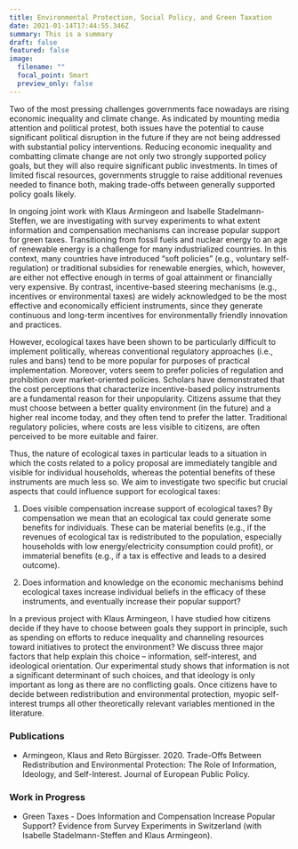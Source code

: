 ```yaml
---
title: Environmental Protection, Social Policy, and Green Taxation
date: 2021-01-14T17:44:55.346Z
summary: This is a summary
draft: false
featured: false
image:
  filename: ""
  focal_point: Smart
  preview_only: false
---
```


Two of the most pressing challenges governments face nowadays are rising economic inequality and climate change. As indicated by mounting media attention and political protest, both issues have the potential to cause significant political disruption in the future if they are not being addressed with substantial policy interventions. Reducing economic inequality and combatting climate change are not only two strongly supported policy goals, but they will also require significant public investments. In times of limited fiscal resources, governments struggle to raise additional revenues needed to finance both, making trade-offs between generally supported policy goals likely.

In ongoing joint work with Klaus Armingeon and Isabelle Stadelmann-Steffen, we are investigating with survey experiments to what extent information and compensation mechanisms can increase popular support for green taxes. Transitioning from fossil fuels and nuclear energy to an age of renewable energy is a challenge for many industrialized countries. In this context, many countries have introduced “soft policies” (e.g., voluntary self-regulation) or traditional subsidies for renewable energies, which, however, are either not effective enough in terms of goal attainment or financially very expensive. By contrast, incentive-based steering mechanisms (e.g., incentives or environmental taxes) are widely acknowledged to be the most effective and economically efficient instruments, since they generate continuous and long-term incentives for environmentally friendly innovation and practices. 

However, ecological taxes have been shown to be particularly difficult to implement politically, whereas conventional regulatory approaches (i.e., rules and bans) tend to be more popular for purposes of practical implementation. Moreover, voters seem to prefer policies of regulation and prohibition over market-oriented policies. Scholars have demonstrated that the cost perceptions that characterize incentive-based policy instruments are a fundamental reason for their unpopularity. Citizens assume that they must choose between a better quality environment (in the future) and a higher real income today, and they often tend to prefer the latter. Traditional regulatory policies, where costs are less visible to citizens, are often perceived to be more euitable and fairer. 

Thus, the nature of ecological taxes in particular leads to a situation in which the costs related to a policy proposal are immediately tangible and visible for individual households, whereas the potential benefits of these instruments are much less so. We aim to investigate two specific but crucial aspects that could influence support for ecological taxes: 

1. Does visible compensation increase support of ecological taxes?
By compensation we mean that an ecological tax could generate some benefits for individuals. These can be material benefits (e.g., if the revenues of ecological tax is redistributed to the population, especially households with low energy/electricity consumption could profit), or immaterial benefits (e.g., if a tax is effective and leads to a desired outcome).

2. Does information and knowledge on the economic mechanisms behind ecological taxes increase individual beliefs in the efficacy of these instruments, and eventually increase their popular support?

In a previous project with Klaus Armingeon, I have studied how citizens decide if they have to choose between goals they support in principle, such as spending on efforts to reduce inequality and channeling resources toward initiatives to protect the environment? We discuss three major factors that help explain this choice – information, self-interest, and ideological orientation. Our experimental study shows that information is not a significant determinant of such choices, and that ideology is only important as long as there are no conflicting goals. Once citizens have to decide between redistribution and environmental protection, myopic self-interest trumps all other theoretically relevant variables mentioned in the literature.

### Publications

* Armingeon, Klaus and Reto Bürgisser. 2020. Trade-Offs Between Redistribution and Environmental Protection: The Role of Information, Ideology, and Self-Interest. Journal of European Public Policy.

### Work in Progress 

* Green Taxes - Does Information and Compensation Increase Popular Support? Evidence from Survey Experiments in Switzerland (with Isabelle Stadelmann-Steffen and Klaus Armingeon).

